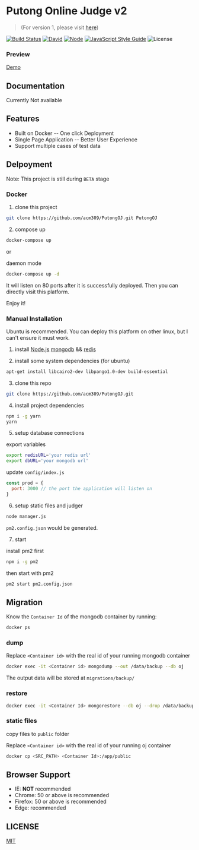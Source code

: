 # Putong Online Judge v2

> (For version 1, please visit [here](https://github.com/acm309/PutongOJ/tree/v1))

[![Build Status](https://img.shields.io/travis/acm309/PutongOJ.svg?branch=master&style=flat-square)](https://travis-ci.org/acm309/PutongOJ)
[![David](https://img.shields.io/david/acm309/PutongOJ.svg?style=flat-square)](https://david-dm.org/acm309/PutongOJ)
[![Node](https://img.shields.io/badge/node-%3E=9.0.0-ff69b4.svg?style=flat-square)](https://nodejs.org/en/download/releases/)
[![JavaScript Style Guide](https://img.shields.io/badge/code_style-standard-brightgreen.svg?style=flat-square)](https://standardjs.com)
![License](https://img.shields.io/badge/license-MIT-green.svg?style=flat-square)

### Preview

[Demo](http://acm.cjlu.edu.cn)

## Documentation

Currently Not available

## Features

- Built on Docker -- One click Deployment
- Single Page Application -- Better User Experience
- Support multiple cases of test data

## Delpoyment

Note: This project is still during `BETA` stage

### Docker

1. clone this project

```bash
git clone https://github.com/acm309/PutongOJ.git PutongOJ
```

2. compose up

```bash
docker-compose up
```

or

daemon mode
```bash
docker-compose up -d
```

It will listen on 80 ports after it is successfully deployed. Then you can directly visit this platform.

Enjoy it!

### Manual Installation

Ubuntu is recommended. You can deploy this platform on other linux, but I can't ensure it must work.

1. install [Node.js](https://nodejs.org) [mongodb](https://www.mongodb.com/download-center?jmp=nav#community) && [redis](https://redis.io/)

2. install some system dependencies (for ubuntu)

```bash
apt-get install libcairo2-dev libpango1.0-dev build-essential
```

3. clone this repo

```bash
git clone https://github.com/acm309/PutongOJ.git
```

4. install project dependencies

```bash
npm i -g yarn
yarn
```

5. setup database connections

export variables

```bash
export redisURL='your redis url'
export dbURL='your mongodb url'
```

update `config/index.js`

```js
const prod = {
  port: 3000 // the port the application will listen on
}
```

6. setup static files and judger

```bash
node manager.js
```

`pm2.config.json` would be generated.

7. start

install pm2 first

```bash
npm i -g pm2
```

then start with pm2

```bash
pm2 start pm2.config.json
```

## Migration

Know the `Container Id` of the mongodb container by running:

```bash
docker ps
```

### dump

Replace `<Container id>` with the real id of your running mongodb container

```bash
docker exec -it <Container id> mongodump --out /data/backup --db oj
```

The output data will be stored at `migrations/backup/`

### restore

```bash
docker exec -it <Container Id> mongorestore --db oj --drop /data/backup/oj
```

### static files

copy files to `public` folder

Replace `<Container id>` with the real id of your running oj container

```bash
docker cp <SRC_PATH> <Container Id>:/app/public
```

## Browser Support

- IE: **NOT** recommended
- Chrome: 50 or above is recommended
- Firefox: 50 or above is recommended
- Edge: recommended

## LICENSE

[MIT](https://github.com/acm309/PutongOJ/blob/master/LICENSE)
